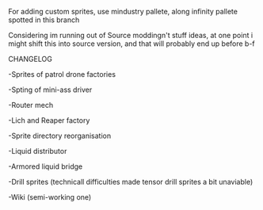 
For adding custom sprites, use mindustry pallete, along infinity pallete spotted in this branch

Considering im running out of Source moddingn't stuff ideas, at one point i might shift this into source version, and that will probably end up before b-f

CHANGELOG

-Sprites of patrol drone factories

-Spting of mini-ass driver

-Router mech

-Lich and Reaper factory

-Sprite directory reorganisation 

-Liquid distributor

-Armored liquid bridge

-Drill sprites (technicall difficulties made tensor drill sprites a bit unaviable)

-Wiki (semi-working one)
